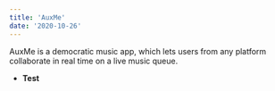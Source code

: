 ```yaml
---
title: 'AuxMe'
date: '2020-10-26'
---
```


AuxMe is a democratic music app, which lets users from any platform collaborate in real time on a live music queue. 

- **Test**